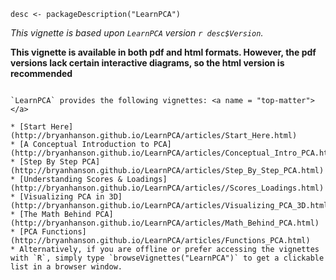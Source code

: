 
<!-- ======================================================================= -->
```{r, echo = FALSE}
desc <- packageDescription("LearnPCA")
```


*This vignette is based upon `LearnPCA` version `r desc$Version`.*

**This vignette is available in both pdf and html formats.  However, the pdf versions lack certain interactive diagrams, so the html version is recommended**

<!-- For pdf output set echo = FALSE to avoid compiling errors -->

```{block, type = "top-matter", echo = FALSE}

`LearnPCA` provides the following vignettes: <a name = "top-matter"></a>

* [Start Here](http://bryanhanson.github.io/LearnPCA/articles/Start_Here.html)
* [A Conceptual Introduction to PCA](http://bryanhanson.github.io/LearnPCA/articles/Conceptual_Intro_PCA.html)
* [Step By Step PCA](http://bryanhanson.github.io/LearnPCA/articles/Step_By_Step_PCA.html)
* [Understanding Scores & Loadings](http://bryanhanson.github.io/LearnPCA/articles//Scores_Loadings.html)
* [Visualizing PCA in 3D](http://bryanhanson.github.io/LearnPCA/articles/Visualizing_PCA_3D.html)
* [The Math Behind PCA](http://bryanhanson.github.io/LearnPCA/articles/Math_Behind_PCA.html)
* [PCA Functions](http://bryanhanson.github.io/LearnPCA/articles/Functions_PCA.html)
* Alternatively, if you are offline or prefer accessing the vignettes with `R`, simply type `browseVignettes("LearnPCA")` to get a clickable list in a browser window.
```
<!-- ======================================================================= -->
